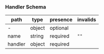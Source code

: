 ### Handler Schema
| path    | type   | presence | invalids |
|---------|--------|----------|----------|
| -       | object | optional |          |
| name    | string | required | `""`     |
| handler | object | required |          |
